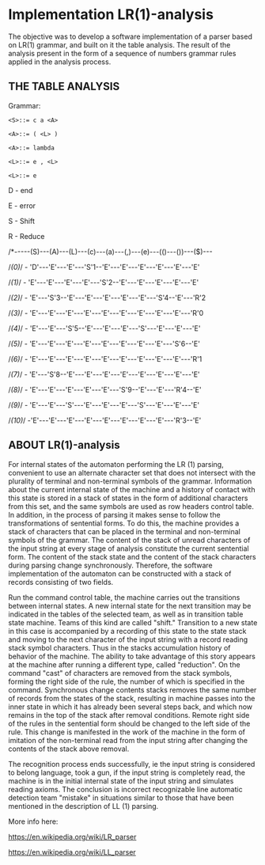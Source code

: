 # Implementation LR(1)-analysis

The objective was to develop a software implementation of a parser based on LR(1) 
grammar, and built on it the table analysis. The result of the analysis present in the 
form of a sequence of numbers grammar rules applied in the analysis process.

THE TABLE ANALYSIS
------------

Grammar:

	<S>::= c a <A>

	<A>::= ( <L> )

	<A>::= lambda

	<L>::= e , <L>

	<L>::= e

D - end

E - error

S - Shift

R - Reduce

/*-----(S)---(A)---(L)---(c)---(a)---(,)---(e)---(()---())---($)---

/*(0)*/ - 'D'---'E'---'E'---'S'1--'E'---'E'---'E'---'E'---'E'---'E'

/*(1)*/	- 'E'---'E'---'E'---'E'---'S'2--'E'---'E'---'E'---'E'---'E' 

/*(2)*/	- 'E'---'S'3--'E'---'E'---'E'---'E'---'E'---'S'4--'E'---'R'2

/*(3)*/	- 'E'---'E'---'E'---'E'---'E'---'E'---'E'---'E'---'E'---'R'0

/*(4)*/	- 'E'---'E'---'S'5--'E'---'E'---'E'---'S'---'E'---'E'---'E' 

/*(5)*/	- 'E'---'E'---'E'---'E'---'E'---'E'---'E'---'E'---'S'6--'E'

/*(6)*/	- 'E'---'E'---'E'---'E'---'E'---'E'---'E'---'E'---'E'---'R'1

/*(7)*/	- 'E'---'S'8--'E'---'E'---'E'---'E'---'E'---'E'---'E'---'E' 

/*(8)*/	- 'E'---'E'---'E'---'E'---'E'---'S'9--'E'---'E'---'R'4--'E'

/*(9)*/	- 'E'---'E'---'S'---'E'---'E'---'E'---'S'---'E'---'E'---'E'

/*(10)*/ -'E'---'E'---'E'---'E'---'E'---'E'---'E'---'E'---'R'3--'E'


ABOUT LR(1)-analysis
-----------

For internal states of the automaton performing the LR (1) parsing, convenient to use 
an alternate character set that does not intersect with the plurality of terminal and 
non-terminal symbols of the grammar. Information about the current internal state of the 
machine and a history of contact with this state is stored in a stack of states in the 
form of additional characters from this set, and the same symbols are used as row headers 
control table. In addition, in the process of parsing it makes sense to follow the 
transformations of sentential forms. To do this, the machine provides a stack of characters 
that can be placed in the terminal and non-terminal symbols of the grammar. The content of 
the stack of unread characters of the input string at every stage of analysis constitute 
the current sentential form. The content of the stack state and the content of the stack 
characters during parsing change synchronously. Therefore, the software implementation of 
the automaton can be constructed with a stack of records consisting of two fields.

Run the command control table, the machine carries out the transitions between internal 
states. A new internal state for the next transition may be indicated in the tables of the 
selected team, as well as in transition table state machine. Teams of this kind are called 
"shift." Transition to a new state in this case is accompanied by a recording of this state 
to the state stack and moving to the next character of the input string with a record 
reading stack symbol characters. Thus in the stacks accumulation history of behavior of the 
machine. The ability to take advantage of this story appears at the machine after running a 
different type, called "reduction". On the command "cast" of characters are removed from 
the stack symbols, forming the right side of the rule, the number of which is specified in 
the command. Synchronous change contents stacks removes the same number of records from the 
states of the stack, resulting in machine passes into the inner state in which it has 
already been several steps back, and which now remains in the top of the stack after 
removal conditions. Remote right side of the rules in the sentential form should be changed 
to the left side of the rule. This change is manifested in the work of the machine in the 
form of imitation of the non-terminal read from the input string after changing the 
contents of the stack above removal.

The recognition process ends successfully, ie the input string is considered to belong 
language, took a gun, if the input string is completely read, the machine is in the initial 
internal state of the input string and simulates reading axioms. The conclusion is 
incorrect recognizable line automatic detection team "mistake" in situations similar to 
those that have been mentioned in the description of LL (1) parsing.

More info here:

https://en.wikipedia.org/wiki/LR_parser

https://en.wikipedia.org/wiki/LL_parser
